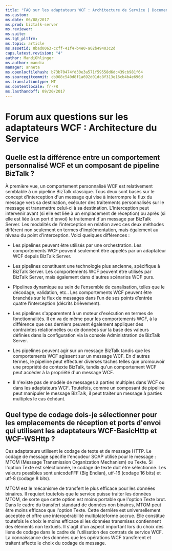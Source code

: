 ```yaml
---
title: "FAQ sur les adaptateurs WCF : Architecture de Service | Documents Microsoft"
ms.custom: 
ms.date: 06/08/2017
ms.prod: biztalk-server
ms.reviewer: 
ms.suite: 
ms.tgt_pltfrm: 
ms.topic: article
ms.assetid: 8bad0063-ccff-41f4-b4e0-a02b49403c2d
caps.latest.revision: "4"
author: MandiOhlinger
ms.author: mandia
manager: anneta
ms.openlocfilehash: b73b70474fd30e3a571f59558d6dc439cb981f64
ms.sourcegitcommit: cb908c540d8f1a692d01dc8f313e16cb4b4e696d
ms.translationtype: MT
ms.contentlocale: fr-FR
ms.lasthandoff: 09/20/2017
---
```

# <a name="wcf-adapter-faq-service-architecture"></a>Forum aux questions sur les adaptateurs WCF : Architecture du Service
## <a name="what-is-the-difference-between-a-wcf-custom-behavior-and-a-biztalk-pipeline-component"></a>Quelle est la différence entre un comportement personnalisé WCF et un composant de pipeline BizTalk ?  
 À première vue, un comportement personnalisé WCF est relativement semblable à un pipeline BizTalk classique. Tous deux sont basés sur le concept d'interception d'un message qui vise à interrompre le flux du message vers sa destination, exécuter des traitements personnalisés sur le message et transmettre celui-ci à sa destination. L'interception peut intervenir avant (si elle est liée à un emplacement de réception) ou après (si elle est liée à un port d'envoi) le traitement d'un message par BizTalk Server. Les modalités de l'interception en relation avec ces deux méthodes diffèrent non seulement en termes d'implémentation, mais également au niveau du point d'interception. Voici quelques différences :  
  
-   Les pipelines peuvent être utilisés par une orchestration. Les comportements WCF peuvent seulement être appelés par un adaptateur WCF depuis BizTalk Server.  
  
-   Les pipelines constituent une technologie plus ancienne, spécifique à BizTalk Server. Les comportements WCF peuvent être utilisés par BizTalk Server, mais également dans d'autres scénarios WCF purs.  
  
-   Pipelines dynamique au sein de l’ensemble de canalisation, telles que le décodage, validation, etc.. Les comportements WCF peuvent être branchés sur le flux de messages dans l’un de ses points d’entrée quatre l’interception (décrits brièvement).  
  
-   Les pipelines s'apparentent à un moteur d'exécution en termes de fonctionnalités. Il en va de même pour les comportements WCF, à la différence que ces derniers peuvent également appliquer des contraintes relationnelles ou de données sur la base des valeurs définies dans la configuration via la console Administration de BizTalk Server.  
  
-   Les pipelines peuvent agir sur un message BizTalk tandis que les comportements WCF agissent sur un message WCF. En d'autres termes, le pipeline peut effectuer diverses tâches telles que promouvoir une propriété de contexte BizTalk, tandis qu'un comportement WCF peut accéder à la propriété d'un message WCF.  
  
-   Il n'existe pas de modèle de messages à parties multiples dans WCF ou dans les adaptateurs WCF. Toutefois, comme un composant de pipeline peut manipuler le message BizTalk, il peut traiter un message à parties multiples le cas échéant.  
  
## <a name="for-the-receive-locations-or-send-ports-using-the-wcf-basichttp-and-wcf-wshttp-adapters-what-type-of-encoding-should-i-select"></a>Quel type de codage dois-je sélectionner pour les emplacements de réception et ports d'envoi qui utilisent les adaptateurs WCF-BasicHttp et WCF-WSHttp ?  
 Ces adaptateurs utilisent le codage de texte et de message HTTP. Le codage de message spécifie l'encodeur SOAP utilisé pour le message : MTOM (Message Transmission Organization Mechanism) ou Texte. Si l'option Texte est sélectionnée, le codage de texte doit être sélectionné. Les valeurs possibles sont unicodeFFF (Big Endian), utf-16 (codage 16 bits) et utf-8 (codage 8 bits).  
  
 MTOM est le mécanisme de transfert le plus efficace pour les données binaires. Il requiert toutefois que le service puisse traiter les données MTOM, de sorte que cette option est moins portable que l'option Texte brut. Dans le cadre du transfert standard de données non binaires, MTOM peut être moins efficace que l'option Texte. Cette dernière est universellement acceptée et offre une interopérabilité multiplateforme accrue. Elle constitue toutefois le choix le moins efficace si les données transmises contiennent des éléments non textuels. Il s'agit d'un aspect important lors du choix des liens de codage dans le cadre de l'utilisation des contrats de service WCF. La connaissance des données que les opérations WCF transfèrent et traitent affecte le choix du codage de message.